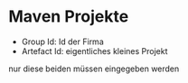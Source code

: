 Maven Projekte
==============

- Group Id: Id der Firma
- Artefact Id: eigentliches kleines Projekt

nur diese beiden müssen eingegeben werden
